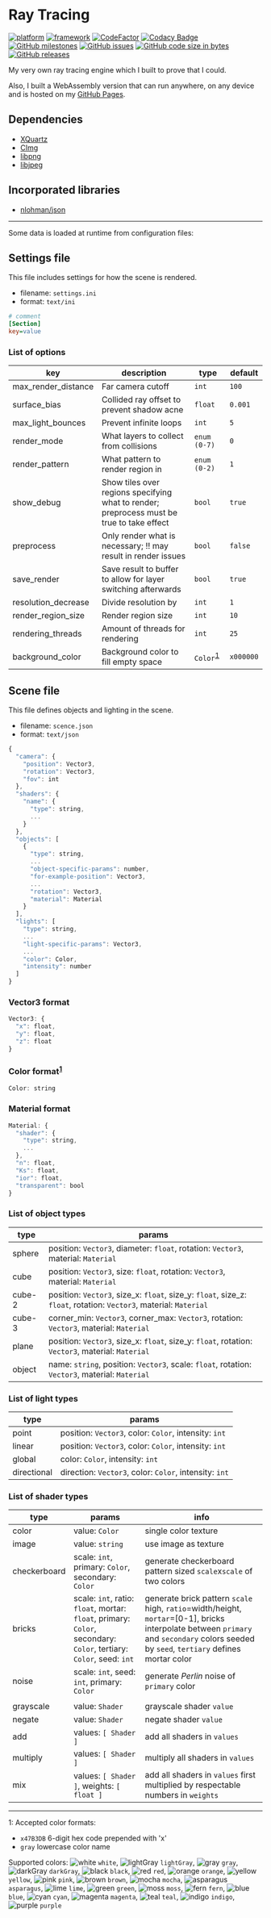 # Ray Tracing
[![platform](https://img.shields.io/badge/platform-macOS-lightgray)](https://www.apple.com/macos)
[![framework](https://img.shields.io/badge/framework-X11-brightgreen)](https://www.xquartz.org)
[![CodeFactor](https://www.codefactor.io/repository/github/adamsvestka/ray-tracing/badge)](https://www.codefactor.io/repository/github/adamsvestka/ray-tracing)
[![Codacy Badge](https://app.codacy.com/project/badge/Grade/ce7c6be071ec40078c3f88480471cb47)](https://www.codacy.com/manual/svestka.adam1/Ray-Tracing?utm_source=github.com&amp;utm_medium=referral&amp;utm_content=adamsvestka/Ray-Tracing&amp;utm_campaign=Badge_Grade)
[![GitHub milestones](https://img.shields.io/github/milestones/progress-percent/adamsvestka/Ray-Tracing/2)](https://github.com/adamsvestka/Ray-Tracing/milestone/2)
[![GitHub issues](https://img.shields.io/github/issues/adamsvestka/Ray-Tracing)](https://github.com/adamsvestka/Ray-Tracing/issues)
[![GitHub code size in bytes](https://img.shields.io/github/languages/code-size/adamsvestka/Ray-Tracing)](https://github.com/adamsvestka/Ray-Tracing)
[![GitHub releases](https://img.shields.io/github/v/release/adamsvestka/Ray-Tracing?include_prereleases)](https://github.com/adamsvestka/Ray-Tracing/releases)

My very own ray tracing engine which I built to prove that I could.

Also, I built a WebAssembly version that can run anywhere, on any device and is hosted on my [GitHub Pages](https://adamsvestka.github.io/raytracing).

## Dependencies
- [XQuartz](https://www.xquartz.org)
- [CImg](https://cimg.eu)
- [libpng](http://www.libpng.org)
- [libjpeg](http://libjpeg.sourceforge.net)

## Incorporated libraries
- [nlohman/json](https://github.com/nlohmann/json)

---

Some data is loaded at runtime from configuration files:

## Settings file

This file includes settings for how the scene is rendered.
- filename: `settings.ini`
- format: `text/ini`

```ini
# comment
[Section]
key=value
```

### List of options

| key                 | description                                                                               | type                                  | default   |
|---------------------|-------------------------------------------------------------------------------------------|---------------------------------------|-----------|
| max_render_distance | Far camera cutoff                                                                         | `int`                                 | `100`     |
| surface_bias        | Collided ray offset to prevent shadow acne                                                | `float`                               | `0.001`   |
| max_light_bounces   | Prevent infinite loops                                                                    | `int`                                 | `5`       |
| render_mode         | What layers to collect from collisions                                                    | `enum (0-7)`                          | `0`       |
| render_pattern      | What pattern to render region in                                                          | `enum (0-2)`                          | `1`       |
| show_debug          | Show tiles over regions specifying what to render; preprocess must be true to take effect | `bool`                                | `true`    |
| preprocess          | Only render what is necessary; !! may result in render issues                             | `bool`                                | `false`   |
| save_render         | Save result to buffer to allow for layer switching afterwards                             | `bool`                                | `true`    |
| resolution_decrease | Divide resolution by                                                                      | `int`                                 | `1`       |
| render_region_size  | Render region size                                                                        | `int`                                 | `10`      |
| rendering_threads   | Amount of threads for rendering                                                           | `int`                                 | `25`      |
| background_color    | Background color to fill empty space                                                      | `Color`<sup>[1](#footnoteColor)</sup> | `x000000` |

## Scene file

This file defines objects and lighting in the scene.
- filename: `scence.json`
- format: `text/json`

```js
{
  "camera": {
    "position": Vector3,
    "rotation": Vector3,
    "fov": int
  },
  "shaders": {
    "name": {
      "type": string,
      ...
    }
  },
  "objects": [
    {
      "type": string,
      ...
      "object-specific-params": number,
      "for-example-position": Vector3,
      ...
      "rotation": Vector3,
      "material": Material
    }
  ],
  "lights": [
    "type": string,
    ...
    "light-specific-params": Vector3,
    ...
    "color": Color,
    "intensity": number
  ]
}
```

### Vector3 format

```js
Vector3: {
  "x": float,
  "y": float,
  "z": float
}
```

### Color format<sup>[1](#footnoteColor)</sup>

```js
Color: string
```

### Material format

```js
Material: {
  "shader": {
    "type": string,
    ...
  },
  "n": float,
  "Ks": float,
  "ior": float,
  "transparent": bool
}
```

### List of object types

| type   | params                                                                                                            |
|--------|-------------------------------------------------------------------------------------------------------------------|
| sphere | position: `Vector3`, diameter: `float`, rotation: `Vector3`, material: `Material`                                 |
| cube   | position: `Vector3`, size: `float`, rotation: `Vector3`, material: `Material`                                     |
| cube-2 | position: `Vector3`, size_x: `float`, size_y: `float`, size_z: `float`, rotation: `Vector3`, material: `Material` |
| cube-3 | corner_min: `Vector3`, corner_max: `Vector3`, rotation: `Vector3`, material: `Material`                           |
| plane  | position: `Vector3`, size_x: `float`, size_y: `float`, rotation: `Vector3`, material: `Material`                  |
| object | name: `string`, position: `Vector3`, scale: `float`, rotation: `Vector3`, material: `Material`                    |

### List of light types

| type        | params                                                 |
|-------------|--------------------------------------------------------|
| point       | position: `Vector3`, color: `Color`, intensity: `int`  |
| linear      | position: `Vector3`, color: `Color`, intensity: `int`  |
| global      | color: `Color`, intensity: `int`                       |
| directional | direction: `Vector3`, color: `Color`, intensity: `int` |

### List of shader types

| type         | params                                                                                                              | info                                                                                                                                                                                        |
|--------------|---------------------------------------------------------------------------------------------------------------------|---------------------------------------------------------------------------------------------------------------------------------------------------------------------------------------------|
| color        | value: `Color`                                                                                                      | single color texture                                                                                                                                                                        |
| image        | value: `string`                                                                                                     | use image as texture                                                                                                                                                                        |
| checkerboard | scale: `int`, primary: `Color`, secondary: `Color`                                                                  | generate checkerboard pattern sized `scale`x`scale` of two colors                                                                                                                           |
| bricks       | scale: `int`, ratio: `float`, mortar: `float`, primary: `Color`, secondary: `Color`, tertiary: `Color`, seed: `int` | generate brick pattern `scale`  high, `ratio`=width/height, `mortar`=\[0-1\], bricks interpolate between `primary` and `secondary` colors seeded by `seed`, `tertiary` defines mortar color |
| noise        | scale: `int`, seed: `int`, primary: `Color`                                                                         | generate _Perlin_ noise of `primary` color                                                                                                                                                  |
|              |                                                                                                                     |                                                                                                                                                                                             |
| grayscale    | value: `Shader`                                                                                                     | grayscale shader `value`                                                                                                                                                                    |
| negate       | value: `Shader`                                                                                                     | negate shader `value`                                                                                                                                                                       |
| add          | values: `[ Shader ]`                                                                                                | add all shaders in `values`                                                                                                                                                                 |
| multiply     | values: `[ Shader ]`                                                                                                | multiply all shaders in `values`                                                                                                                                                            |
| mix          | values: `[ Shader ]`, weights: `[ float ]`                                                                          | add all shaders in `values` first multiplied by respectable numbers in `weights`                                                                                                            |

---

<a name="footnoteColor">1</a>: Accepted color formats:
- `x47B3DB` 6-digit hex code prepended with 'x'
- `gray` lowercase color name

Supported colors:
        ![white](https://via.placeholder.com/10/ffffff/000000?text=+) `white`,
        ![lightGray](https://via.placeholder.com/10/ffffff/000000?text=+) `lightGray`,
        ![gray](https://via.placeholder.com/10/8e8e93/000000?text=+) `gray`,
        ![darkGray](https://via.placeholder.com/10/2f2f31/000000?text=+) `darkGray`,
        ![black](https://via.placeholder.com/10/000000/000000?text=+) `black`,
        ![red](https://via.placeholder.com/10/ff3b30/000000?text=+) `red`,
        ![orange](https://via.placeholder.com/10/ff9500/000000?text=+) `orange`,
        ![yellow](https://via.placeholder.com/10/ffcc00/000000?text=+) `yellow`,
        ![pink](https://via.placeholder.com/10/ff2d55/000000?text=+) `pink`,
        ![brown](https://via.placeholder.com/10/a2845e/000000?text=+) `brown`,
        ![mocha](https://via.placeholder.com/10/945200/000000?text=+) `mocha`,
        ![asparagus](https://via.placeholder.com/10/929000/000000?text=+) `asparagus`,
        ![lime](https://via.placeholder.com/10/8efa00/000000?text=+) `lime`,
        ![green](https://via.placeholder.com/10/28cd41/000000?text=+) `green`,
        ![moss](https://via.placeholder.com/10/009051/000000?text=+) `moss`,
        ![fern](https://via.placeholder.com/10/4f8f00/000000?text=+) `fern`,
        ![blue](https://via.placeholder.com/10/007aff/000000?text=+) `blue`,
        ![cyan](https://via.placeholder.com/10/00fdff/000000?text=+) `cyan`,
        ![magenta](https://via.placeholder.com/10/ff40ff/000000?text=+) `magenta`,
        ![teal](https://via.placeholder.com/10/5ac8fa/000000?text=+) `teal`,
        ![indigo](https://via.placeholder.com/10/5856d6/000000?text=+) `indigo`,
        ![purple](https://via.placeholder.com/10/af52de/000000?text=+) `purple`
